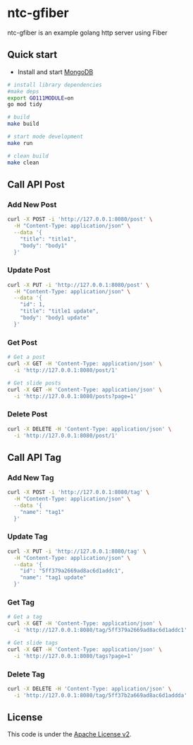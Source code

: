 # ntc-gfiber
ntc-gfiber is an example golang http server using Fiber  

## Quick start
- Install and start [MongoDB](https://docs.mongodb.com/manual/installation/)  
```bash
# install library dependencies
#make deps
export GO111MODULE=on
go mod tidy

# build
make build

# start mode development
make run

# clean build
make clean
```


## Call API Post
### Add New Post
```bash
curl -X POST -i 'http://127.0.0.1:8080/post' \
  -H "Content-Type: application/json" \
  --data '{
    "title": "title1",
    "body": "body1"
  }'
```

### Update Post
```bash
curl -X PUT -i 'http://127.0.0.1:8080/post' \
  -H "Content-Type: application/json" \
  --data '{
    "id": 1,
    "title": "title1 update",
    "body": "body1 update"
  }'
```

### Get Post
```bash
# Get a post
curl -X GET -H 'Content-Type: application/json' \
  -i 'http://127.0.0.1:8080/post/1'

# Get slide posts
curl -X GET -H 'Content-Type: application/json' \
  -i 'http://127.0.0.1:8080/posts?page=1'
```

### Delete Post
```bash
curl -X DELETE -H 'Content-Type: application/json' \
  -i 'http://127.0.0.1:8080/post/1'
```


## Call API Tag
### Add New Tag
```bash
curl -X POST -i 'http://127.0.0.1:8080/tag' \
  -H "Content-Type: application/json" \
  --data '{
    "name": "tag1"
  }'
```

### Update Tag
```bash
curl -X PUT -i 'http://127.0.0.1:8080/tag' \
  -H "Content-Type: application/json" \
  --data '{
    "id": "5ff379a2669ad8ac6d1addc1",
    "name": "tag1 update"
  }'
```

### Get Tag
```bash
# Get a tag
curl -X GET -H 'Content-Type: application/json' \
  -i 'http://127.0.0.1:8080/tag/5ff379a2669ad8ac6d1addc1'

# Get slide tags
curl -X GET -H 'Content-Type: application/json' \
  -i 'http://127.0.0.1:8080/tags?page=1'
```

### Delete Tag
```bash
curl -X DELETE -H 'Content-Type: application/json' \
  -i 'http://127.0.0.1:8080/tag/5ff37b2a669ad8ac6d1addda'
```


## License
This code is under the [Apache License v2](https://www.apache.org/licenses/LICENSE-2.0).  
